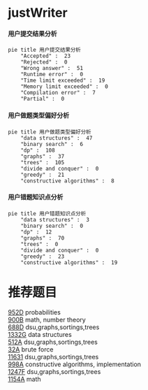 # justWriter

<!-- tabs:start -->



#### **用户提交结果分析**

```mermaid
pie title 用户提交结果分析
    "Accepted" :  23
    "Rejected" :  0
    "Wrong answer" :  51
    "Runtime error" :  0
    "Time limit exceeded" :  19
    "Memory limit exceeded" :  0
    "Compilation error" :  7
    "Partial" :  0
```

#### **用户做题类型偏好分析**

```mermaid
pie title 用户做题类型偏好分析
    "data structures" :  47
    "binary search" :  6
    "dp" :  108
    "graphs" :  37
    "trees" :  105
    "divide and conquer" :  0
    "greedy" :  21
    "constructive algorithms" :  8
```
#### **用户错题知识点分析**

```mermaid
pie title 用户错题知识点分析
    "data structures" :  3
    "binary search" :  0
    "dp" :  12
    "graphs" :  70
    "trees" :  0
    "divide and conquer" :  0
    "greedy" :  23
    "constructive algorithms" :  19
```



<!-- tabs:end -->
# 推荐题目
[952D](https://codeforces.com/contest/952/problem/D)		probabilities		  
[900B](https://codeforces.com/contest/900/problem/B)		math,
                        number theory		  
[688D](https://codeforces.com/contest/688/problem/D)		dsu,graphs,sortings,trees		  
[1332G](https://codeforces.com/contest/1332/problem/G)		data structures		  
[512A](https://codeforces.com/contest/512/problem/A)		dsu,graphs,sortings,trees		  
[32A](https://codeforces.com/contest/32/problem/A)		brute force		  
[11631](https://codeforces.com/contest/1163/problem/1)		dsu,graphs,sortings,trees		  
[998A](https://codeforces.com/contest/998/problem/A)		constructive algorithms,
                        implementation		  
[1247F](https://codeforces.com/contest/1247/problem/F)		dsu,graphs,sortings,trees		  
[1154A](https://codeforces.com/contest/1154/problem/A)		math		  
